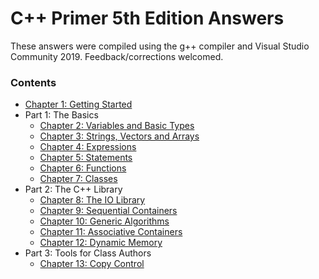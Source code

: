 # C++ Primer 5th Edition Answers

These answers were compiled using the g++ compiler and Visual Studio Community 2019. Feedback/corrections welcomed.

### Contents

* [Chapter 1: Getting Started](https://github.com/ss-haze/cpp_primer/tree/main/ch01)
* Part 1: The Basics
  + [Chapter 2: Variables and Basic Types](https://github.com/ss-haze/cpp_primer/tree/main/ch02)
  + [Chapter 3: Strings, Vectors and Arrays](https://github.com/ss-haze/cpp_primer/tree/main/ch03)
  + [Chapter 4: Expressions](https://github.com/ss-haze/cpp_primer/tree/main/ch04)
  + [Chapter 5: Statements](https://github.com/ss-haze/cpp_primer/tree/main/ch05)
  + [Chapter 6: Functions](https://github.com/ss-haze/cpp_primer/tree/main/ch06)
  + [Chapter 7: Classes](https://github.com/ss-haze/cpp_primer/tree/main/ch07)
* Part 2: The C++ Library
  + [Chapter 8: The IO Library](https://github.com/ss-haze/cpp_primer/tree/main/ch08)
  + [Chapter 9: Sequential Containers](https://github.com/ss-haze/cpp_primer/tree/main/ch09)
  + [Chapter 10: Generic Algorithms](https://github.com/ss-haze/cpp_primer/tree/main/ch10)
  + [Chapter 11: Associative Containers](https://github.com/ss-haze/cpp_primer/tree/main/ch11)
  + [Chapter 12: Dynamic Memory](https://github.com/ss-haze/cpp_primer/tree/main/ch12)
* Part 3: Tools for Class Authors
  + [Chapter 13: Copy Control](https://github.com/ss-haze/cpp_primer/tree/main/ch13)